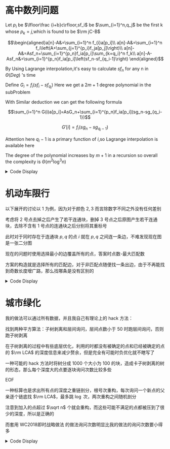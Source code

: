# 高中数列问题

Let $p_i$ be $\lfloor\frac {i+b}c\rfloor,sf_i$ be $\sum_{i=1}^n,q_j$ be the first k whose $p_k=j$,which is found to be $\rm jC-B$

$$\begin{aligned}a[n]-A&=\sum_{i=1}^n f_{i}a[p_i]\\
a[n]-A&=\sum_{i=1}^n f_i\left(A+\sum_{j=1}^{p_i}f_ja[p_j]\right)\\
a[n]-A&=Asf_n+\sum_{i=1}^{p_n}f_ia[p_i]\sum_{k=q_i}^n f_k\\
a[n]-A-Asf_n&=\sum_{i=1}^{p_n}f_ia[p_i]\left(sf_n-sf_{q_i-1}\right)
\end{aligned}$$

By Using Lagrange interpolation,it's easy to calculate $sf_n$ for any n in $\Theta(Deg)$ 's time

Define $G_i=f_i(sf_i-sf_{q_i})$ Here we get a $2m+1$ degree polynomial in the subProblem

With Similar deduction we can get the following formula

$$\sum_{i=1}^n G(i)a[p_i]=AsG_n+\sum_{i=1}^{p_n}f_ia[p_i](sg_n-sg_{q_i-1})$$

$$G'[i]=f_i(sg_{n}-sg_{q_i-1})$$

Attention here $q_i-1$ is a primary function of $i$,so Lagrange interpolation is available here 

The degree of the polynomial increases by $m+1$ in a recursion so overall the complexity is $\Theta(m^2\log^3n)$

<details>
<summary>Code Display</summary>

```cpp
const int N=1e4+10;
int fac[N],ifac[N],pre[N],poly[N],suf[N],A,B,C,n,m;
inline int lagrange(int x,int *y,int deg){
    if(x<0) return 0;
    if(x<=deg+1) return y[x];
    pre[0]=suf[deg+2]=1;
    rep(i,1,deg+1) pre[i]=mul(pre[i-1],(mod+(x-i)%mod)%mod);
    Down(i,deg+1,1) suf[i]=mul(suf[i+1],((x-i)%mod+mod)%mod);
    int ans=0;
    rep(i,1,deg+1){
        int prod=mul(pre[i-1],mul(suf[i+1],mul(ifac[deg-i+1],ifac[i-1])));
        if((deg-i)&1) ckadd(ans,mul(y[i],prod));
        else ckdel(ans,mul(y[i],prod));
    }
    return ans;
}
inline int GetF(int x){
    int res=0;
    Down(i,m,0) res=add(mul(res,x),poly[i]);
    return res;
}
int y[N],tmp[N],sg[N];
inline int Q(int x){return C*x-B;}
inline int solve(int n,int deg){
    if(n<=deg+1){
        vector<int> a={A};
        for(int i=1;i<=n;++i) a.push_back(add(a.back(),mul(a[(i+B)/C],GetF(i))));
        int ans=0;
        rep(i,1,n) ckadd(ans,mul(del(sg[i],sg[i-1]),a[(i+B)/C]));
        return ans;
    }
    int New=deg+m+1,sgn=lagrange(n,sg,deg+1);
    for(int i=1;i<=2+New;++i) if(Q(i)<=n) tmp[i]=mul(GetF(i),del(sgn,lagrange(Q(i)-1,sg,deg+1)));
    rep(i,1,New+2) sg[i]=add(sg[i-1],tmp[i]),tmp[i]=0;
    return add(mul(A,sgn),solve((n+B)/C,New));
}
signed main(){
    freopen("seq.in","r",stdin); freopen("seq.out","w",stdout);
    n=10000; fac[0]=1;
    for(int i=1;i<=n;++i) fac[i]=mul(fac[i-1],i);
    ifac[n]=ksm(fac[n],mod-2);
    Down(i,n,1) ifac[i-1]=mul(ifac[i],i);
    
    n=read(); A=read(); B=read(); C=read(); m=read();
    rep(i,0,m) poly[i]=read();
    vector<int> a={A}; a.resize(1000);
    for(int i=1;i<=100;++i) a[i]=add(a[i-1],mul(a[(i+B)/C],GetF(i)));
    rep(i,1,m+2) sg[i]=add(sg[i-1],GetF(i));
    print(add(A,solve(n,m)));
    return 0;
}
```
</details>

# 机动车限行

以下展开的讨论以 $1$ 为例，因为对于颜色 $2,3$ 而言除数字不同之外没有任何差别

考虑将 $2$ 号点去掉之后产生了若干连通块，删掉 $3$ 号点之后原图产生若干连通块，去除不含有 $1$ 号点的连通块之后分别将其重标号

此时对于同时存在于连通块 $p,q$ 的点 $i$ 就在 $p,q$ 之间连一条边，不难发现现在图是一张二分图

现在的问题时使用选择最小的边覆盖所有的点，答案时点数-最大匹配数

方案的构造就是选择所有的匹配边，对于非匹配点随便找一条出边，由于不再能找到奇数长度增广路，那么找哪条是没有区别的

<details>
<summary>Code Display</summary>

```cpp

const int N=1e5+10;
int m,n,dep[N],S,T,tot,head[N],cnt,cur[N];
struct edge{int to,nxt,lim,id;}e[N<<1];
inline void adde(int u,int v,int w,int id){
    e[++cnt]={v,head[u],w,id}; head[u]=cnt;
    return ;
}
inline void add(int u,int v,int w,int id){return adde(u,v,w,id),adde(v,u,0,id);}
inline bool bfs(){
    for(int i=1;i<=tot;++i) cur[i]=head[i],dep[i]=0; dep[S]=1;
    queue<int> q; q.push(S);
    while(q.size()){
        int fr=q.front(); q.pop();
        for(int i=head[fr];i;i=e[i].nxt) if(e[i].lim){
            int t=e[i].to; if(dep[t]) continue;
            q.push(t); dep[t]=dep[fr]+1;
        }
    }
    return dep[T];
}
inline int dfs(int x,int in){
    if(x==T) return in; int out=0;
    for(int i=cur[x];i;cur[x]=i,i=e[i].nxt)if(e[i].lim){
        int t=e[i].to; if(dep[x]!=dep[t]-1) continue;
        int res=dfs(t,min(in,e[i].lim));
        in-=res; out+=res; e[i].lim-=res; e[i^1].lim+=res;
        if(!in) break;
    } if(!out) dep[x]=0;
    return out;
}
int id[3][N],typ[N];
struct DSU{
    int fa[N],mark[N];
    inline void init(){rep(i,1,n) mark[i]=0,fa[i]=i; return ;}
    inline int find(int x){return fa[x]==x?x:fa[x]=find(fa[x]);}
    inline void merge(int x,int y){return fa[find(x)]=find(y),void();}
}Dsu[3];
vector<int> g[N];
bool vis[N];
inline void solve(int Id){
    int alr=0; tot=0; cnt=1; S=++tot; T=++tot;
    memset(head,0,sizeof(head));
    memset(vis,0,sizeof(vis));
    int num[3]={};
    for(int ban:{1,2,3}) if(Id!=ban){
        Dsu[++alr].init();
        rep(i,1,n) if(typ[i]!=ban){
            for(auto t:g[i]) if(typ[t]!=ban) Dsu[alr].merge(i,t);
        }
        rep(i,1,n) if(typ[i]==Id) Dsu[alr].mark[Dsu[alr].find(i)]++;
        rep(i,1,n) if(Dsu[alr].mark[i]){
            id[alr][i]=++tot;
            if(alr==1) add(S,tot,1,0);
            else add(tot,T,1,0);
        }
        num[alr]=tot;
    }
    for(int i=1;i<=n;++i) if(typ[i]==Id) add(id[1][Dsu[1].find(i)],id[2][Dsu[2].find(i)],1,i);
    int ans=0;
    while(bfs()) ans+=dfs(S,0x3f3f3f3f3f3f3f3f);
    print(tot-2-ans);
    for(int i=head[S];i;i=e[i].nxt) if(e[i].lim==0) vis[e[i].to]=1;
    for(int i=head[T];i;i=e[i].nxt) if(e[i].lim) vis[e[i].to]=1;
    
    for(int i=3;i<=num[1];++i) if(vis[i]){
        for(int j=head[i];j;j=e[j].nxt) if(!e[j].lim) print(e[j].id);
    }else print(e[head[i]].id);
    for(int i=num[1]+1;i<=num[2];++i) if(!vis[i]) print(e[head[i]].id); puts("");
    return ;
}
signed main(){
    freopen("restriction.in","r",stdin); freopen("restriction.out","w",stdout);
    n=read(); m=read(); rep(i,1,n) typ[i]=read();
    for(int i=1;i<=m;++i){
        int u=read(),v=read();
        g[u].pb(v); g[v].pb(u);
    }
    solve(1); solve(2); solve(3);
    return 0;
}
```
</details>

# 城市绿化

我的做法可以通过所有数据，并且我自己有理论上的 hack 方法：

找到两种平方算法：子树剥离和层间询问，层间点数小于 $50$ 时跑层间询问，否则跑子树剥离

在子树剥离的过程中有些底层优化，利用的时都没有被确定的点和已经被确定的点的 $\rm LCA$ 的深度信息来减少赘余，但是完全有可能时负优化就不瞎写了

一种可能的 hack 方法时将树分成 $1000$ 个大小为 $100$ 的块，造成卡子树剥离的树的形态，那么每个深度大的点要逐块询问次数比较多些

EOF

一种标算也是求出所有点的深度之重链剖分，根号次重构，每次询问一个新点的父亲逐个链底找 $\rm LCA$，最多跳 $\log$ 次，两次重构之间随机剖分

注意到加入的点超过 $\sqrt n$ 个就会重构，而这些可能不满足的点都被压到了很少的深度，所以是正确的

而套用 WC2018即时战略做法 的做法询问次数明显比我的做法的询问次数要小得多

<details>
<summary>Code Display</summary>

```cpp
#include "green.h"

const int N=1e5+10;
int bz[N][20],dep[N],fa[N];
inline bool insub(int x,int y){
	if(dep[x]>dep[y]) swap(x,y);
	return visit(x,y)==dep[y]-dep[x];
}
vector<int> son[N];
inline int lca(int x,int y){
	if(dep[x]<dep[y]) swap(x,y);
	for(int i=19;~i;--i) if(dep[bz[x][i]]>=dep[y]) x=bz[x][i];
	if(x==y) return x;
	for(int i=19;~i;--i) if(bz[x][i]!=bz[y][i]) x=bz[x][i],y=bz[y][i];
	return bz[x][0];
}
inline void init(int x){
	bz[x][0]=fa[x];
	for(int i=1;bz[x][i-1];++i) bz[x][i]=bz[bz[x][i-1]][i-1];
	return ;
}
inline int jump(int x,int dst){
	for(int i=19;~i;--i) if(dst>>i&1) x=bz[x][i];
	return x;
}
inline void link(int x,int y){
	if(dep[x]>dep[y]) swap(x,y);
	son[fa[y]=x].push_back(y);
	init(y);
	return ;
}
int alr[N];
inline int getanc(int x,int tar){return jump(x,dep[x]-tar);}
inline void solve(vector<vector<int> > vec,int dmn,int dmx){
	if(dmx==dmn) return ;
	if(dmx-dmn==1){
		for(auto t:vec[1]) link(vec[0][0],t);
		return ;
	} // father of nodes with depth of dmn has been calculated
	int dnow=dmn+1;
	for(auto node:vec[1]) link(node,vec[0][0]); 
	if(vec[dnow-dmn].size()==1) while(dnow<dmx&&vec[dnow+1-dmn].size()==1) link(vec[dnow+1-dmn][0],vec[dnow-dmn][0]),++dnow;
	if(dnow==dmx) return ;
	while(dnow<dmx&&vec[dnow-dmn].size()<=50&&vec[dnow+1-dmn].size()<=50){
		int siz=vec[dnow-dmn].size();
		for(auto t:vec[dnow+1-dmn]){
			rep(i,0,siz-1){
				int node=vec[dnow-dmn][i];
				if(son[node].size()<2){
					if(insub(t,node)) link(t,node);
				}
			}
		}
		++dnow;
	}
	if(dnow==dmx) return ;
	set<pair<int,int> > undecide;
	rep(i,dnow+1,dmx){
		for(auto t:vec[i-dmn]) alr[t]=vec[0][0],undecide.insert(make_pair(i,t));
	}
	vector<vector<vector<int> > > tmp;
	tmp.resize(vec[dnow-dmn].size());
	map<int,int> mp,app;
	int siz=vec[dnow-dmn].size();
	rep(i,0,siz-1) mp[vec[dnow-dmn][i]]=i,tmp[i].push_back({vec[dnow-dmn][i]});
	for(auto t:vec[dnow+1-dmn]) if(undecide.count({dnow+1,t})){ 
		while(dep[alr[t]]<dnow){
			if(son[alr[t]].size()==1) alr[t]=son[alr[t]][0];
			else{
				if(insub(t,son[alr[t]][0])) alr[t]=son[alr[t]][0];
				else alr[t]=son[alr[t]][1];
			}
		}
		int kk=mp[alr[t]];
		app[kk]++; 
		if(tmp[kk].size()<=1) tmp[kk].push_back({t});
		else tmp[kk][1].push_back(t);
		undecide.erase({dnow+1,t});
		set<pair<int,int> >::iterator it=undecide.begin();
		for(;it!=undecide.end();){
			int t2=it->sec;
			if(lca(alr[t2],alr[t])!=alr[t2]){++it; continue;}
			int lcadep=(dep[t]+dep[t2]-visit(t,t2))/2;
			if(lcadep>=dnow){
				if(tmp[kk].size()<=it->fir-dnow) tmp[kk].push_back({it->sec});
				else tmp[kk][it->fir-dnow].push_back(it->sec);
				++it; undecide.erase(prev(it));
			}else{
				int ee=getanc(alr[t],lcadep);
				int tar=son[ee][getanc(alr[t],lcadep+1)==son[ee][0]];
				if(dep[tar]>dep[alr[t2]]) alr[t2]=tar;
				++it;
			}
		} 
	}
	
	rep(i,0,siz-1) solve(tmp[i],dnow,dnow+tmp[i].size()-1);
	return ;
}
vector<vector<int> > Dep[2];
vector<int> nds;
void findtree(int n,int m,int *p){
	if(n==1) return ;
	rep(i,2,n) if((dep[i]=visit(i,1))==1) fa[i]=1,nds.push_back(i);
	int dmx=0;
	rep(i,2,n) ckmax(dmx,dep[i]);
	cerr<<dmx<<endl;
	if(nds.size()==1){
		Dep[0].resize(dmx);
		rep(i,2,n) Dep[0][dep[i]-1].push_back(i);
		solve(Dep[0],1,dmx);
	}else{
		Dep[0].resize(dmx); Dep[1].resize(dmx);
		Dep[0][0].push_back(nds[0]); Dep[1][0].push_back(nds[1]);
		rep(i,2,n) if(!fa[i]){
			if(insub(i,nds[0])) Dep[0][dep[i]-1].push_back(i);
			else Dep[1][dep[i]-1].push_back(i);
		}
		while(Dep[1].back().size()==0) Dep[1].pop_back();
		solve(Dep[1],1,Dep[1].size());

		while(Dep[0].back().size()==0) Dep[0].pop_back();
		solve(Dep[0],1,Dep[0].size());
	}
	rep(i,1,n) p[i]=fa[i];
	return ;
}
```
</details>
